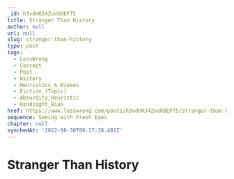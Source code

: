 ```yaml
---
_id: h3vdnR34ZvohDEFT5
title: Stranger Than History
author: null
url: null
slug: stranger-than-history
type: post
tags:
  - LessWrong
  - Concept
  - Post
  - History
  - Heuristics_& Biases
  - Fiction_(Topic)
  - Absurdity_Heuristic
  - Hindsight_Bias
href: https://www.lesswrong.com/posts/h3vdnR34ZvohDEFT5/stranger-than-history
sequence: Seeing with Fresh Eyes
chapter: null
synchedAt: '2022-08-30T08:17:38.481Z'
---
```


# Stranger Than History

